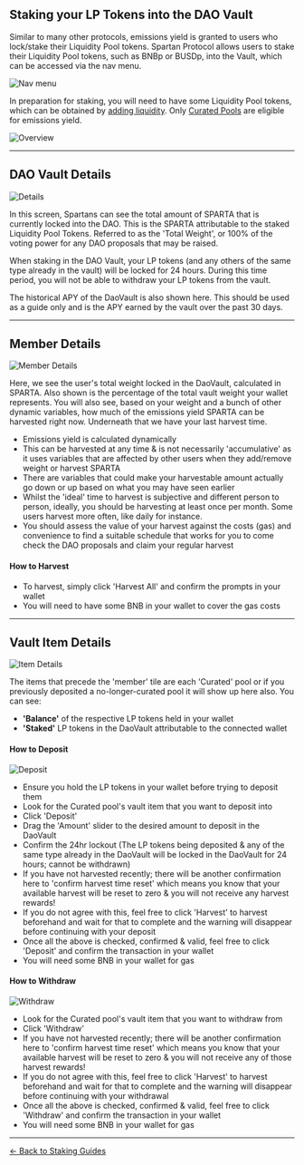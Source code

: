 ## Staking your LP Tokens into the DAO Vault

Similar to many other protocols, emissions yield is granted to users who lock/stake their Liquidity Pool tokens.
Spartan Protocol allows users to stake their Liquidity Pool tokens, such as BNBp or BUSDp, into the Vault, which can be accessed via the nav menu.

![Nav menu](/../../_media/guides/staking/dao-menu.png)

In preparation for staking, you will need to have some Liquidity Pool tokens, which can be obtained by [adding liquidity](/guides/liquidity/add-both). Only [Curated Pools](/liquidity-pools?id=curated-pools) are eligible for emissions yield.

![Overview](/../../_media/guides/staking/dao-overview.png)

---

## DAO Vault Details

![Details](/../../_media/guides/staking/dao-details.png)

In this screen, Spartans can see the total amount of SPARTA that is currently locked into the DAO. This is the SPARTA attributable to the staked Liquidity Pool Tokens. Referred to as the 'Total Weight', or 100% of the voting power for any DAO proposals that may be raised.

When staking in the DAO Vault, your LP tokens (and any others of the same type already in the vault) will be locked for 24 hours. During this time period, you will not be able to withdraw your LP tokens from the vault.

The historical APY of the DaoVault is also shown here. This should be used as a guide only and is the APY earned by the vault over the past 30 days.

---

## Member Details

![Member Details](/../../_media/guides/staking/dao-member.png)

Here, we see the user's total weight locked in the DaoVault, calculated in SPARTA. Also shown is the percentage of the total vault weight your wallet represents. You will also see, based on your weight and a bunch of other dynamic variables, how much of the emissions yield SPARTA can be harvested right now. Underneath that we have your last harvest time.

- Emissions yield is calculated dynamically
- This can be harvested at any time & is not necessarily 'accumulative' as it uses variables that are affected by other users when they add/remove weight or harvest SPARTA
- There are variables that could make your harvestable amount actually go down or up based on what you may have seen earlier
- Whilst the 'ideal' time to harvest is subjective and different person to person, ideally, you should be harvesting at least once per month. Some users harvest more often, like daily for instance.
- You should assess the value of your harvest against the costs (gas) and convenience to find a suitable schedule that works for you to come check the DAO proposals and claim your regular harvest

#### How to Harvest

- To harvest, simply click 'Harvest All' and confirm the prompts in your wallet
- You will need to have some BNB in your wallet to cover the gas costs

---

## Vault Item Details

![Item Details](/../../_media/guides/staking/dao-item.png)

The items that precede the 'member' tile are each 'Curated' pool or if you previously deposited a no-longer-curated pool it will show up here also. You can see:

- **'Balance'** of the respective LP tokens held in your wallet
- **'Staked'** LP tokens in the DaoVault attributable to the connected wallet

#### How to Deposit

![Deposit](/../../_media/guides/staking/dao-deposit.png)

- Ensure you hold the LP tokens in your wallet before trying to deposit them
- Look for the Curated pool's vault item that you want to deposit into
- Click 'Deposit'
- Drag the 'Amount' slider to the desired amount to deposit in the DaoVault
- Confirm the 24hr lockout (The LP tokens being deposited & any of the same type already in the DaoVault will be locked in the DaoVault for 24 hours; cannot be withdrawn)
- If you have not harvested recently; there will be another confirmation here to 'confirm harvest time reset' which means you know that your available harvest will be reset to zero & you will not receive any harvest rewards!
- If you do not agree with this, feel free to click 'Harvest' to harvest beforehand and wait for that to complete and the warning will disappear before continuing with your deposit
- Once all the above is checked, confirmed & valid, feel free to click 'Deposit' and confirm the transaction in your wallet
- You will need some BNB in your wallet for gas

#### How to Withdraw

![Withdraw](/../../_media/guides/staking/dao-withdraw.png)

- Look for the Curated pool's vault item that you want to withdraw from
- Click 'Withdraw'
- If you have not harvested recently; there will be another confirmation here to 'confirm harvest time reset' which means you know that your available harvest will be reset to zero & you will not receive any of those harvest rewards!
- If you do not agree with this, feel free to click 'Harvest' to harvest beforehand and wait for that to complete and the warning will disappear before continuing with your withdrawal
- Once all the above is checked, confirmed & valid, feel free to click 'Withdraw' and confirm the transaction in your wallet
- You will need some BNB in your wallet for gas

---

[<- Back to Staking Guides](/staking?id=guides)